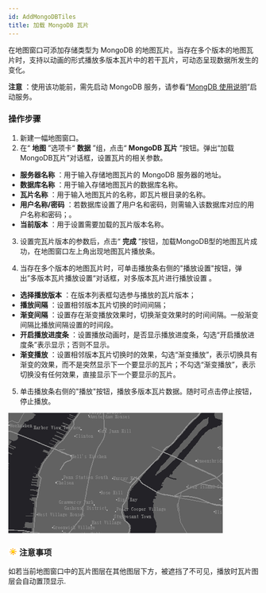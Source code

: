 ```yaml
---
id: AddMongoDBTiles
title: 加载 MongoDB 瓦片
---
```

在地图窗口可添加存储类型为 MongoDB 的地图瓦片。当存在多个版本的地图瓦片时，支持以动画的形式播放多版本瓦片中的若干瓦片，可动态呈现数据所发生的变化。

**注意** ：使用该功能前，需先启动 MongoDB 服务，请参看“[MongDB
使用说明](../../Features/TechDocument/MongoDBDatabaseGuide.htm)”启动服务。

### 操作步骤

1. 新建一幅地图窗口。
2. 在“ **地图** ”选项卡“ **数据** ”组，点击“ **MongoDB 瓦片** ”按钮。弹出“加载MongoDB瓦片”对话框，设置瓦片的相关参数。
* **服务器名称** ：用于输入存储地图瓦片的 MongoDB 服务器的地址。
* **数据库名称** ：用于输入存储地图瓦片的数据库名称。 
* **瓦片名称** ：用于输入地图瓦片的名称，即瓦片根目录的名称。 
* **用户名称/密码** ：若数据库设置了用户名和密码，则需输入该数据库对应的用户名称和密码；。 
* **当前版本** ：用于设置需要加载的瓦片版本名称。

3. 设置完瓦片版本的参数后，点击“ **完成** ”按钮，加载MongoDB型的地图瓦片成功，在地图窗口左上角出现地图瓦片播放条。

4. 当存在多个版本的地图瓦片时，可单击播放条右侧的"播放设置"按钮，弹出”多版本瓦片播放设置“对话框，对多版本瓦片进行播放设置 。 
* **选择播放版本** ：在版本列表框勾选参与播放的瓦片版本；
* **播放间隔** ：设置相邻版本瓦片切换的时间间隔；
* **渐变间隔** ：设置存在渐变播放效果时，切换渐变效果时的时间间隔。一般渐变间隔比播放间隔设置的时间段。
* **开启播放进度条** ：设置播放动画时，是否显示播放进度条，勾选“开启播放进度条”表示显示；否则不显示。
* **渐变播放** ：设置相邻版本瓦片切换时的效果，勾选“渐变播放”，表示切换具有渐变的效果，而不是突然显示下一个要显示的瓦片；不勾选“渐变播放”，表示切换没有任何效果，直接显示下一个要显示的瓦片。

5. 单击播放条右侧的"播放"按钮，播放多版本瓦片数据。随时可点击停止按钮，停止播放。 

![](img/MultiversioncacheDisplay.gif)  

### ![](../img/note.png)注意事项

如若当前地图窗口中的瓦片图层在其他图层下方，被遮挡了不可见，播放时瓦片图层会自动置顶显示.

